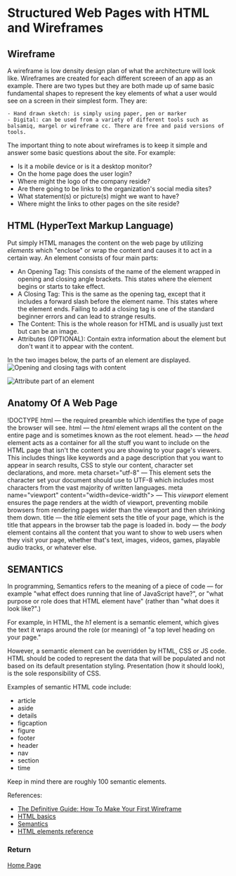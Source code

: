 # Structured Web Pages with HTML and Wireframes

## Wireframe

A wireframe is low density design plan of what the architecture will look like. Wireframes are created for each different screeen of an app as an example.  There are two types but they are both made up of same basic fundamental shapes to represent the key elements of what a user would see on a screen in their simplest form. They are:

    - Hand drawn sketch: is simply using paper, pen or marker
    - Digital: can be used from a variety of different tools such as balsamiq, margel or wireframe cc. There are free and paid versions of tools.

The important thing to note about wireframes is to keep it simple and answer some basic questions about the site. For example:

- Is it a mobile device or is it a desktop monitor?
- On the home page does the user login?
- Where might the logo of the company reside?
- Are there going to be links to the organization's social media sites?
- What statement(s) or picture(s) might we want to have?
- Where might the links to other pages on the site reside?

## HTML (HyperText Markup Language)

Put simply HTML manages the content on the web page by utilizing *elements* which "enclose" or wrap the content and causes it to act in a certain way. An element consists of four main parts:

- An Opening Tag:  This consists of the name of the element wrapped in opening and closing angle brackets. This states where the element begins or starts to take effect.
- A Closing Tag:  This is the same as the opening tag, except that it includes a forward slash before the element name. This states where the element ends. Failing to add a closing tag is one of the standard beginner errors and can lead to strange results.
- The Content: This is the whole reason for HTML and is usually just text but can be an image.
- Attributes (OPTIONAL): Contain extra information about the element but don't want it to appear with the content.

In the two images below, the parts of an element are displayed.
![Opening and closing tags with content](https://developer.mozilla.org/en-US/docs/Learn/Getting_started_with_the_web/HTML_basics/grumpy-cat-small.png)

![Attribute part of an element](https://developer.mozilla.org/en-US/docs/Learn/Getting_started_with_the_web/HTML_basics/grumpy-cat-attribute-small.png)

## Anatomy Of A Web Page

!DOCTYPE html — the required preamble which identifies the type of page the browser will see.
html — the *html* element wraps all the content on the entire page and is sometimes known as the root element.
head> — the *head* element acts as a container for all the stuff you want to include on the HTML page that isn't the content you are showing to your page's viewers. This includes things like keywords and a page description that you want to appear in search results, CSS to style our content, character set declarations, and more.
meta charset="utf-8" — This element sets the character set your document should use to UTF-8 which includes most characters from the vast majority of written languages.
meta name="viewport" content="width=device-width"> — This *viewport* element ensures the page renders at the width of viewport, preventing mobile browsers from rendering pages wider than the viewport and then shrinking them down.
title — the *title* element sets the title of your page, which is the title that appears in the browser tab the page is loaded in.
body — the *body* element contains all the content that you want to show to web users when they visit your page, whether that's text, images, videos, games, playable audio tracks, or whatever else.

## SEMANTICS

In programming, Semantics refers to the meaning of a piece of code — for example "what effect does running that line of JavaScript have?", or "what purpose or role does that HTML element have" (rather than "what does it look like?".)

For example, in HTML, the *h1* element is a semantic element, which gives the text it wraps around the role (or meaning) of "a top level heading on your page."

However, a semantic element can be overridden by HTML, CSS or JS code. HTML should be coded to represent the data that will be populated and not based on its default presentation styling. Presentation (how it should look), is the sole responsibility of CSS.

Examples of semantic HTML code include:

- article
- aside
- details
- figcaption
- figure
- footer
- header
- nav
- section
- time

Keep in mind there are roughly 100 semantic elements.

References:

- [The Definitive Guide: How To Make Your First Wireframe](https://careerfoundry.com/en/blog/ux-design/how-to-create-your-first-wireframe/)
- [HTML basics](https://developer.mozilla.org/en-US/docs/Learn/Getting_started_with_the_web/HTML_basics)
- [Semantics](https://developer.mozilla.org/en-US/docs/Glossary/Semantics)
- [HTML elements reference](https://developer.mozilla.org/en-US/docs/Web/HTML/Element)

### Return

[Home Page](README.md)
